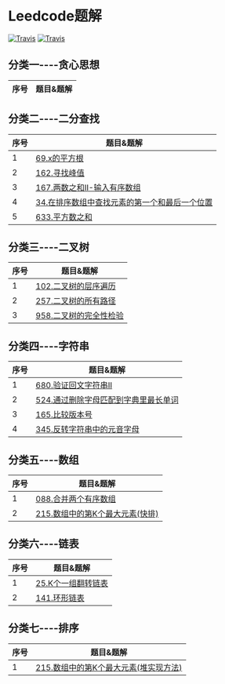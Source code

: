 Leedcode题解
=================================
[![Travis](https://img.shields.io/badge/language-C-red.svg)](https://developer.apple.com/.md)
[![Travis](https://img.shields.io/badge/language-Go-yellow.svg)](https://developer.apple.com/.md)

## 分类一----贪心思想
| 序号 | 题目&题解  
| ---- | ------------------------------------------------------------	

## 分类二----二分查找
| 序号 | 题目&题解  
| ---- | ------------------------------------------------------------	
| 1    |[69.x的平方根                                      ](https://github.com/LinkeLinux/Leetcode/blob/master/notes/Leetcode-题解-x的平方根.md) 
| 2    |[162.寻找峰值                                      ](https://github.com/LinkeLinux/Leetcode/blob/master/notes/Leetcode-题解-寻找峰值.md)
| 3    |[167.两数之和II-输入有序数组                       ](https://github.com/LinkeLinux/Leetcode/blob/master/notes/Leetcode-题解-两数之和II-输入有序数组.md)
| 4    |[34.在排序数组中查找元素的第一个和最后一个位置     ](https://github.com/LinkeLinux/Leetcode/blob/master/notes/Leetcode-题解-在排序数组中查找元素的第一个和最后一个位置.md)
| 5    |[633.平方数之和                                    ](https://github.com/LinkeLinux/Leetcode/blob/master/notes/Leetcode-题解-平方数之和.md)

## 分类三----二叉树
| 序号 | 题目&题解  
| ---- | ------------------------------------------------------------
| 1    |[102.二叉树的层序遍历                              ](https://github.com/LinkeLinux/Leetcode/blob/master/notes/Leetcode-题解-二叉树的层次遍历.md) 
| 2    |[257.二叉树的所有路径                              ](https://github.com/LinkeLinux/Leetcode/blob/master/notes/Leetcode-题解-二叉树的所有路径.md)
| 3   |[958.二叉树的完全性检验                             ](https://github.com/LinkeLinux/Leetcode/blob/master/notes/Leetcode-题解-二叉树的完全性校验.md)

## 分类四----字符串
| 序号 | 题目&题解  
| ---- | ------------------------------------------------------------
| 1    |[680.验证回文字符串II                              ](https://github.com/LinkeLinux/Leetcode/blob/master/notes/Leetcode-题解-验证回文字符串II.md)
| 2    |[524.通过删除字母匹配到字典里最长单词              ](https://github.com/LinkeLinux/Leetcode/blob/master/notes/Leetcode-题解-通过删除字母匹配到字典里最长单词.md)
| 3    |[165.比较版本号                                    ](https://github.com/LinkeLinux/Leetcode/blob/master/notes/Leetcode-题解-比较版本号.md)
| 4    |[345.反转字符串中的元音字母                        ](https://github.com/LinkeLinux/Leetcode/blob/master/notes/Leetcode-题解-反转字符串中的元音字母.md)

## 分类五----数组
| 序号 | 题目&题解  
| ---- | ------------------------------------------------------------
| 1    |[088.合并两个有序数组                              ](https://github.com/LinkeLinux/Leetcode/blob/master/notes/Leetcode-题解-合并两个有序数组.md)
| 2    |[215.数组中的第K个最大元素(快排)                   ](https://github.com/LinkeLinux/Leetcode/blob/master/notes/Leetcode-题解-数组中的第K个最大元素.md)

## 分类六----链表
| 序号 | 题目&题解  
| ---- | ------------------------------------------------------------
| 1    |[25.K个一组翻转链表                                ](https://github.com/LinkeLinux/Leetcode/blob/master/notes/Leetcode-题解-K个一组翻转链表.md)
| 2    |[141.环形链表                                      ](https://github.com/LinkeLinux/Leetcode/blob/master/notes/Leetcode-题解-环形链表.md)

## 分类七----排序
| 序号 | 题目&题解  
| ---- | ------------------------------------------------------------
| 1    |[215.数组中的第K个最大元素(堆实现方法)             ](https://github.com/LinkeLinux/Leetcode/blob/master/notes/Leetcode-题解-数组中的第K个最大元素(小顶堆).md)








